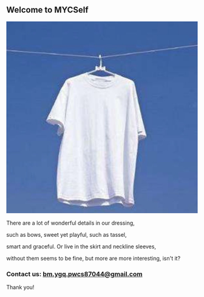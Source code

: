 ## Welcome to MYCSelf

![Image](icon.jpg)

There are a lot of wonderful details in our dressing,

such as bows, sweet yet playful, such as tassel,

smart and graceful. Or live in the skirt and neckline sleeves,

without them seems to be fine, but more are more interesting, isn't it?

### Contact us: bm.ygq.pwcs87044@gmail.com

Thank you!
